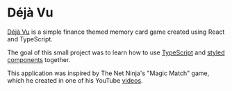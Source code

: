 # Déjà Vu

[Déjà Vu][1] is a simple finance themed memory card game created using React and TypeScript.

The goal of this small project was to learn how to use [TypeScript][2] and [styled components][3] together.

This application was inspired by The Net Ninja's "Magic Match" game, which he created in one of his YouTube [videos][4].

[1]: https://dejavu-app.netlify.app/
[2]: https://www.typescriptlang.org/
[3]: https://styled-components.com/
[4]: https://www.youtube.com/watch?v=ZCKohZwGZMw&list=PL4cUxeGkcC9iQ7g2eoNXHCJBBBz40S_Lm&ab_channel=TheNetNinja
